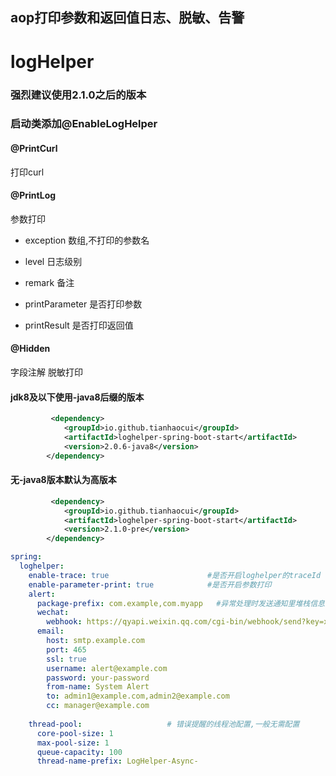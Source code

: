 ## aop打印参数和返回值日志、脱敏、告警




# logHelper

### 强烈建议使用2.1.0之后的版本

### 启动类添加@EnableLogHelper

#### @PrintCurl   
 打印curl

 
 #### @PrintLog    
 参数打印
  * exception  数组,不打印的参数名

* level      日志级别

* remark     备注

* printParameter 是否打印参数

* printResult    是否打印返回值
#### @Hidden
字段注解 脱敏打印


#### jdk8及以下使用-java8后缀的版本
```xml
         <dependency>
            <groupId>io.github.tianhaocui</groupId>
            <artifactId>loghelper-spring-boot-start</artifactId>
            <version>2.0.6-java8</version>
        </dependency>
```
#### 无-java8版本默认为高版本
```xml
         <dependency>
            <groupId>io.github.tianhaocui</groupId>
            <artifactId>loghelper-spring-boot-start</artifactId>
            <version>2.1.0-pre</version>
        </dependency>
```
```yaml
spring:
  loghelper:
    enable-trace: true                      #是否开启loghelper的traceId
    enable-parameter-print: true            #是否开启参数打印
    alert:
      package-prefix: com.example,com.myapp   #异常处理时发送通知里堆栈信息的包前缀(不在内的会被过滤,不在通知内容里)
      wechat:
        webhook: https://qyapi.weixin.qq.com/cgi-bin/webhook/send?key=xxx #企业微信机器人的webhook
      email:
        host: smtp.example.com
        port: 465
        ssl: true
        username: alert@example.com
        password: your-password
        from-name: System Alert
        to: admin1@example.com,admin2@example.com
        cc: manager@example.com
    
    thread-pool:                   # 错误提醒的线程池配置,一般无需配置
      core-pool-size: 1
      max-pool-size: 1
      queue-capacity: 100
      thread-name-prefix: LogHelper-Async-
```

